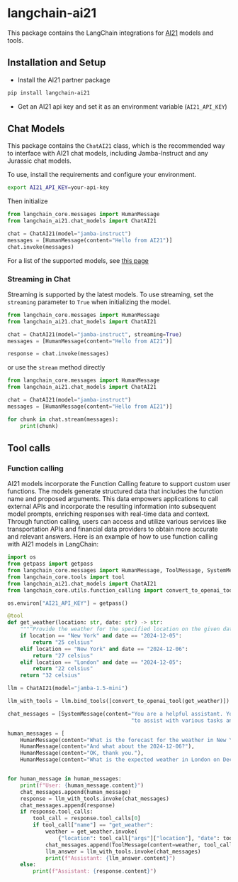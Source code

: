 # langchain-ai21

This package contains the LangChain integrations for [AI21](https://docs.ai21.com/) models and tools.

## Installation and Setup

- Install the AI21 partner package
```bash
pip install langchain-ai21
```
- Get an AI21 api key and set it as an environment variable (`AI21_API_KEY`)


## Chat Models

This package contains the `ChatAI21` class, which is the recommended way to interface with AI21 chat models, including Jamba-Instruct
and any Jurassic chat models.

To use, install the requirements and configure your environment.

```bash
export AI21_API_KEY=your-api-key
```

Then initialize

```python
from langchain_core.messages import HumanMessage
from langchain_ai21.chat_models import ChatAI21

chat = ChatAI21(model="jamba-instruct")
messages = [HumanMessage(content="Hello from AI21")]
chat.invoke(messages)
```

For a list of the supported models, see [this page](https://docs.ai21.com/reference/python-sdk#chat)

### Streaming in Chat
Streaming is supported by the latest models. To use streaming, set the `streaming` parameter to `True` when initializing the model.

```python
from langchain_core.messages import HumanMessage
from langchain_ai21.chat_models import ChatAI21

chat = ChatAI21(model="jamba-instruct", streaming=True)
messages = [HumanMessage(content="Hello from AI21")]

response = chat.invoke(messages)
```

or use the `stream` method directly

```python
from langchain_core.messages import HumanMessage
from langchain_ai21.chat_models import ChatAI21

chat = ChatAI21(model="jamba-instruct")
messages = [HumanMessage(content="Hello from AI21")]

for chunk in chat.stream(messages):
    print(chunk)
```


## Tool calls

### Function calling

AI21 models incorporate the Function Calling feature to support custom user functions. The models generate structured 
data that includes the function name and proposed arguments. This data empowers applications to call external APIs and 
incorporate the resulting information into subsequent model prompts, enriching responses with real-time data and 
context. Through function calling, users can access and utilize various services like transportation APIs and financial
data providers to obtain more accurate and relevant answers. Here is an example of how to use function calling 
with AI21 models in LangChain:

```python
import os
from getpass import getpass
from langchain_core.messages import HumanMessage, ToolMessage, SystemMessage
from langchain_core.tools import tool
from langchain_ai21.chat_models import ChatAI21
from langchain_core.utils.function_calling import convert_to_openai_tool

os.environ["AI21_API_KEY"] = getpass()

@tool
def get_weather(location: str, date: str) -> str:
    """“Provide the weather for the specified location on the given date.”"""
    if location == "New York" and date == "2024-12-05":
        return "25 celsius"
    elif location == "New York" and date == "2024-12-06":
        return "27 celsius"
    elif location == "London" and date == "2024-12-05":
        return "22 celsius"
    return "32 celsius"

llm = ChatAI21(model="jamba-1.5-mini")

llm_with_tools = llm.bind_tools([convert_to_openai_tool(get_weather)])

chat_messages = [SystemMessage(content="You are a helpful assistant. You can use the provided tools "
                                       "to assist with various tasks and provide accurate information")]

human_messages = [
    HumanMessage(content="What is the forecast for the weather in New York on December 5, 2024?"),
    HumanMessage(content="And what about the 2024-12-06?"),
    HumanMessage(content="OK, thank you."),
    HumanMessage(content="What is the expected weather in London on December 5, 2024?")]


for human_message in human_messages:
    print(f"User: {human_message.content}")
    chat_messages.append(human_message)
    response = llm_with_tools.invoke(chat_messages)
    chat_messages.append(response)
    if response.tool_calls:
        tool_call = response.tool_calls[0]
        if tool_call["name"] == "get_weather":
            weather = get_weather.invoke(
                {"location": tool_call["args"]["location"], "date": tool_call["args"]["date"]})
            chat_messages.append(ToolMessage(content=weather, tool_call_id=tool_call["id"]))
            llm_answer = llm_with_tools.invoke(chat_messages)
            print(f"Assistant: {llm_answer.content}")
    else:
        print(f"Assistant: {response.content}")

```